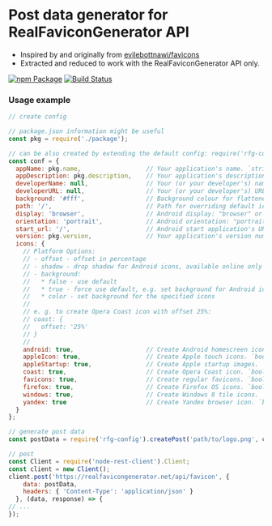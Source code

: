 # Post data generator for RealFaviconGenerator API
 - Inspired by and originally from [evilebottnawi/favicons](https://github.com/evilebottnawi/favicons)
 - Extracted and reduced to work with the RealFaviconGenerator API only.

[![npm Package](https://img.shields.io/npm/v/rfg-config.svg?style=flat-square)](https://www.npmjs.org/package/rfg-config)
[![Build Status](https://travis-ci.org/Rommeo85/rfg-config.svg?branch=master)](https://travis-ci.org/Rommeo85/rfg-config)

### Usage example
```js
// create config

// package.json information might be useful
const pkg = require('./package');

// can be also created by extending the default config: require('rfg-config').defaultConf
const conf = {
  appName: pkg.name,                  // Your application's name. `string`
  appDescription: pkg.description,    // Your application's description. `string`
  developerName: null,                // Your (or your developer's) name. `string`
  developerURL: null,                 // Your (or your developer's) URL. `string`
  background: '#fff',                 // Background colour for flattened icons. `string`
  path: '/',                          // Path for overriding default icons path. `string`
  display: 'browser',                 // Android display: "browser" or "standalone". `string`
  orientation: 'portrait',            // Android orientation: "portrait" or "landscape". `string`
  start_url: '/',                     // Android start application's URL. `string`
  version: pkg.version,               // Your application's version number. `number`
  icons: {
    // Platform Options:
    // - offset - offset in percentage
    // - shadow - drop shadow for Android icons, available online only
    // - background:
    //   * false - use default
    //   * true - force use default, e.g. set background for Android icons
    //   * color - set background for the specified icons
    //
    // e. g. to create Opera Coast icon with offset 25%:
    // coast: {
    //   offset: '25%'
    // }
    //
    android: true,                    // Create Android homescreen icon. `boolean` or `{ offset, background, shadow }`
    appleIcon: true,                  // Create Apple touch icons. `boolean` or `{ offset, background }`
    appleStartup: true,               // Create Apple startup images. `boolean` or `{ offset, background }`
    coast: true,                      // Create Opera Coast icon. `boolean` or `{ offset, background }`
    favicons: true,                   // Create regular favicons. `boolean`
    firefox: true,                    // Create Firefox OS icons. `boolean` or `{ offset, background }`
    windows: true,                    // Create Windows 8 tile icons. `boolean` or `{ background }`
    yandex: true                      // Create Yandex browser icon. `boolean` or `{ background }`
  }
};

// generate post data
const postData = require('rfg-config').createPost('path/to/logo.png', conf);

// post
const Client = require('node-rest-client').Client;
const client = new Client();
client.post('https://realfavicongenerator.net/api/favicon', {
    data: postData,
    headers: { 'Content-Type': 'application/json' }
  }, (data, response) => {
// ...
});
```
